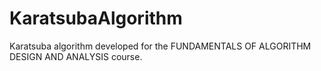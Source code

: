 # KaratsubaAlgorithm
Karatsuba algorithm developed for the FUNDAMENTALS OF ALGORITHM DESIGN AND ANALYSIS course.
